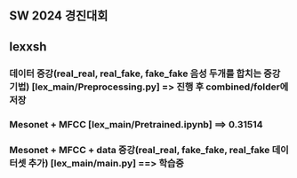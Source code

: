 ## SW 2024 경진대회


## lexxsh
### 데이터 증강(real_real, real_fake, fake_fake 음성 두개를 합치는 증강 기법) [lex_main/Preprocessing.py] => 진행 후 combined/folder에 저장
### Mesonet + MFCC [lex_main/Pretrained.ipynb] ==> 0.31514
### Mesonet + MFCC + data 증강(real_real, fake_fake, real_fake 데이터셋 추가) [lex_main/main.py] ==> 학습중

